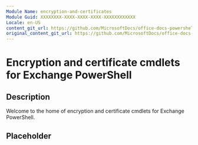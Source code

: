 ```yaml
---
Module Name: encryption-and-certificates
Module Guid: XXXXXXXX-XXXX-XXXX-XXXX-XXXXXXXXXXXX
Locale: en-US
content_git_url: https://github.com/MicrosoftDocs/office-docs-powershell/blob/live/exchange/exchange-ps/exchange/encryption-and-certificates/encryption-and-certificates.md
original_content_git_url: https://github.com/MicrosoftDocs/office-docs-powershell/blob/live/exchange/exchange-ps/exchange/encryption-and-certificates/encryption-and-certificates.md
---
```


# Encryption and certificate cmdlets for Exchange PowerShell

## Description

Welcome to the home of encryption and certificate cmdlets for Exchange PowerShell.

## Placeholder